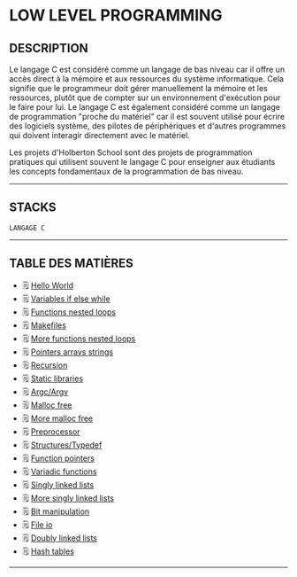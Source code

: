 # LOW LEVEL PROGRAMMING


## DESCRIPTION

Le langage C est considéré comme un langage de bas niveau car il offre un accès direct à la mémoire et aux ressources du système informatique. Cela signifie que le programmeur doit gérer manuellement la mémoire et les ressources, plutôt que de compter sur un environnement d'exécution pour le faire pour lui. Le langage C est également considéré comme un langage de programmation "proche du matériel" car il est souvent utilisé pour écrire des logiciels système, des pilotes de périphériques et d'autres programmes qui doivent interagir directement avec le matériel.

Les projets d'Holberton School sont des projets de programmation pratiques qui utilisent souvent le langage C pour enseigner aux étudiants les concepts fondamentaux de la programmation de bas niveau.

----------------------
## STACKS

    LANGAGE C

----------------------
## TABLE DES MATIÈRES


  - 🗒 [Hello World](https://github.com/RedginaldGodeau/holbertonschool-low_level_programming/tree/main/hello_world)
  - 🗒 [Variables if else while](https://github.com/RedginaldGodeau/holbertonschool-low_level_programming/tree/main/variables_if_else_while)
  - 🗒 [Functions nested loops](https://github.com/RedginaldGodeau/holbertonschool-low_level_programming/tree/main/functions_nested_loops)
  - 🗒 [Makefiles](https://github.com/RedginaldGodeau/holbertonschool-low_level_programming/tree/main/makefiles)
  - 🗒 [More functions nested loops](https://github.com/RedginaldGodeau/holbertonschool-low_level_programming/tree/main/more_functions_nested_loops)
  - 🗒 [Pointers arrays strings](https://github.com/RedginaldGodeau/holbertonschool-low_level_programming/tree/main/pointers_arrays_strings)
  - 🗒 [Recursion](https://github.com/RedginaldGodeau/holbertonschool-low_level_programming/tree/main/recursion)
  - 🗒 [Static libraries](https://github.com/RedginaldGodeau/holbertonschool-low_level_programming/tree/main/static_libraries)
  - 🗒 [Argc/Argv](https://github.com/RedginaldGodeau/holbertonschool-low_level_programming/tree/main/argc_argv)
  - 🗒 [Malloc free](https://github.com/RedginaldGodeau/holbertonschool-low_level_programming/tree/main/malloc_free)
  - 🗒 [More malloc free](https://github.com/RedginaldGodeau/holbertonschool-low_level_programming/tree/main/more_malloc_free)
  - 🗒 [Preprocessor](https://github.com/RedginaldGodeau/holbertonschool-low_level_programming/tree/main/preprocessor)
  - 🗒 [Structures/Typedef](https://github.com/RedginaldGodeau/holbertonschool-low_level_programming/tree/main/structures_typedef)
  - 🗒 [Function pointers](https://github.com/RedginaldGodeau/holbertonschool-low_level_programming/tree/main/function_pointers)
  - 🗒 [Variadic functions](https://github.com/RedginaldGodeau/holbertonschool-low_level_programming/tree/main/variadic_functions)
  - 🗒 [Singly linked lists](https://github.com/RedginaldGodeau/holbertonschool-low_level_programming/tree/main/singly_linked_lists)
  - 🗒 [More singly linked lists](https://github.com/RedginaldGodeau/holbertonschool-low_level_programming/tree/main/more_singly_linked_lists)
  - 🗒 [Bit manipulation](https://github.com/RedginaldGodeau/holbertonschool-low_level_programming/tree/main/)
  - 🗒 [File io](https://github.com/RedginaldGodeau/holbertonschool-low_level_programming/tree/main/file_io)
  - 🗒 [Doubly linked lists](https://github.com/RedginaldGodeau/holbertonschool-low_level_programming/tree/main/doubly_linked_lists)
  - 🗒 [Hash tables](https://github.com/RedginaldGodeau/holbertonschool-low_level_programming/tree/main/)
----------------------
